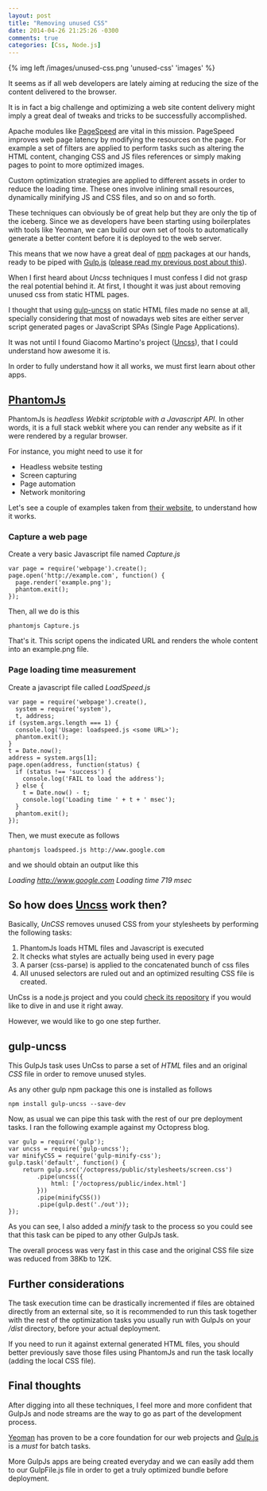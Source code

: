 ```yaml
---
layout: post
title: "Removing unused CSS"
date: 2014-04-26 21:25:26 -0300
comments: true
categories: [Css, Node.js]
---
```


{% img left /images/unused-css.png 'unused-css' 'images' %}

It seems as if all web developers are lately aiming at reducing the size of the content delivered to the browser.

It is in fact a big challenge and optimizing a web site content delivery might imply a great deal of tweaks and tricks to be successfully accomplished.

Apache modules like [PageSpeed](http://www.modpagespeed.com) are vital in this mission. PageSpeed improves web page latency by modifying the resources on the page. For example a set of filters are applied to perform tasks such as altering the HTML content, changing CSS and JS files references or simply making pages to point to more optimized images.

Custom optimization strategies are applied to different assets in order to reduce the loading time. These ones involve inlining small resources, dynamically minifying JS and CSS files, and so on and so forth.   

These techniques can obviously be of great help but they are only the tip of the iceberg. Since we as developers have been starting using boilerplates with tools like Yeoman, we can build our own set of tools to automatically generate a better content before it is deployed to the web server.

This means that we now have a great deal of [npm](https://www.npmjs.org/) packages at our hands, ready to be piped with [Gulp.js](http://gulpjs.com/) ([please read my previous post about this](http://warambil.com/blog/2014/04/20/it-is-all-about-streams/)).

When I first heard about *Uncss* techniques I must confess I did not grasp the real potential behind it. At first, I thought it was just about removing unused css from static HTML pages. 

I thought that using [gulp-uncss](https://github.com/ben-eb/gulp-uncss) on static HTML files made no sense at all, specially considering that most of nowadays web sites are either server script generated pages or JavaScript SPAs (Single Page Applications).

It was not until I found Giacomo Martino's project ([Uncss](https://github.com/giakki/uncss)), that I could understand how awesome it is.

In order to fully understand how it all works, we must first learn about other apps.

## [PhantomJs](http://phantomjs.org)

PhantomJs is *headless Webkit scriptable with a Javascript API*. 
In other words, it is a full stack webkit where you can render any website as if it were rendered by a regular browser. 

For instance, you might need to use it for

* Headless website testing
* Screen capturing
* Page automation
* Network monitoring

Let's see a couple of examples taken from [their website](http://phantomjs.org/quick-start.html), to understand how it works. 

### Capture a web page

Create a very basic Javascript file named *Capture.js* 

    var page = require('webpage').create();
    page.open('http://example.com', function() {
      page.render('example.png');
      phantom.exit();
    });        

Then, all we do is this 

    phantomjs Capture.js

That's it. This script opens the indicated URL and renders the whole content into an example.png file. 

### Page loading time measurement

Create a javascript file called *LoadSpeed.js*

    var page = require('webpage').create(),
      system = require('system'),
      t, address;
    if (system.args.length === 1) {
      console.log('Usage: loadspeed.js <some URL>');
      phantom.exit();
    }
    t = Date.now();
    address = system.args[1];
    page.open(address, function(status) {
      if (status !== 'success') {
        console.log('FAIL to load the address');
      } else {
        t = Date.now() - t;
        console.log('Loading time ' + t + ' msec');
      }
      phantom.exit();
    });

Then, we must execute as follows

    phantomjs loadspeed.js http://www.google.com

and we should obtain an output like this

*Loading http://www.google.com Loading time 719 msec*

## So how does [Uncss](https://github.com/giakki/uncss) work then?

Basically, *UnCSS* removes unused CSS from your stylesheets by performing the following tasks:

1. PhantomJs loads HTML files and Javascript is executed
2. It checks what styles are actually being used in every page
3. A parser (css-parse) is applied to the concatenated bunch of css files 
4. All unused selectors are ruled out and an optimized resulting CSS file is created.

UnCss is a node.js project and you could [check its repository](https://github.com/giakki/uncss) if you would like to dive in and use it right away. 

However, we would like to go one step further.

## gulp-uncss

This GulpJs task uses UnCss to parse a set of *HTML* files and an original *CSS* file in order to remove unused styles. 

As any other gulp npm package this one is installed as follows

    npm install gulp-uncss --save-dev

Now, as usual we can pipe this task with the rest of our pre deployment tasks. I ran the following example against my Octopress blog.

    var gulp = require('gulp');
    var uncss = require('gulp-uncss');
    var minifyCSS = require('gulp-minify-css');
    gulp.task('default', function() {
        return gulp.src('/octopress/public/stylesheets/screen.css')
            .pipe(uncss({
                html: ['/octopress/public/index.html']
            }))
            .pipe(minifyCSS())
            .pipe(gulp.dest('./out'));
    });

As you can see, I also added a *minify* task to the process so you could see that this task can be piped to any other GulpJs task.

The overall process was very fast in this case and the original CSS file size was reduced from 38Kb to 12K.

## Further considerations

The task execution time can be drastically incremented if files are obtained directly from an external site, so it is recommended to run this task together with the rest of the optimization tasks you usually run with GulpJs on your */dist* directory, before your actual deployment.

If you need to run it against external generated HTML files, you should better previously save those files using PhantomJs and run the task locally (adding the local CSS file).

## Final thoughts

After digging into all these techniques, I feel more and more confident that GulpJs and node streams are the way to go as part of the development process.

[Yeoman](http://yeoman.io/) has proven to be a core foundation for our web projects and [Gulp.js](http://gulpjs.com/) is a *must* for batch tasks.

More GulpJs apps are being created everyday and we can easily add them to our GulpFile.js file in order to get a truly optimized bundle before deployment.

